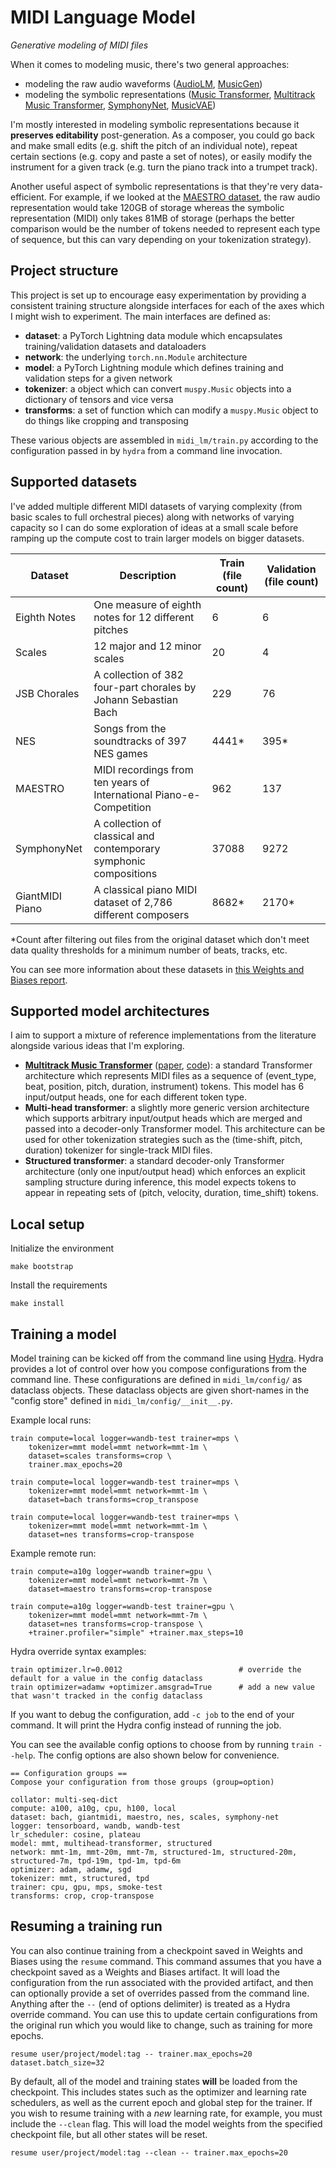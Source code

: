 # MIDI Language Model

*Generative modeling of MIDI files*

When it comes to modeling music, there's two general approaches:

- modeling the raw audio waveforms ([AudioLM][1], [MusicGen][2])
- modeling the symbolic representations ([Music Transformer][3], [Multitrack Music Transformer][4], [SymphonyNet][5],
  [MusicVAE][6])

I'm mostly interested in modeling symbolic representations because it **preserves editability** post-generation. As a
composer, you could go back and make small edits (e.g. shift the pitch of an individual note), repeat certain sections
(e.g. copy and paste a set of notes), or easily modify the instrument for a given track (e.g. turn the piano track into
a trumpet track).

Another useful aspect of symbolic representations is that they're very data-efficient. For example, if we looked at the
[MAESTRO dataset][7], the raw audio representation would take 120GB of storage whereas the symbolic representation
(MIDI) only takes 81MB of storage (perhaps the better comparison would be the number of tokens needed to represent each
type of sequence, but this can vary depending on your tokenization strategy).

[1]: https://arxiv.org/abs/2209.03143
[2]: https://arxiv.org/abs/2306.05284
[3]: https://arxiv.org/abs/1809.04281v2
[4]: https://arxiv.org/abs/2207.06983
[5]: https://arxiv.org/abs/2205.05448
[6]: https://arxiv.org/abs/1803.05428
[7]: https://magenta.tensorflow.org/datasets/maestro

## Project structure

This project is set up to encourage easy experimentation by providing a consistent training structure alongside
interfaces for each of the axes which I might wish to experiment. The main interfaces are defined as:

- **dataset**: a PyTorch Lightning data module which encapsulates training/validation datasets and dataloaders
- **network**: the underlying `torch.nn.Module` architecture
- **model**: a PyTorch Lightning module which defines training and validation steps for a given network
- **tokenizer**: a object which can convert `muspy.Music` objects into a dictionary of tensors and vice versa
- **transforms**: a set of function which can modify a `muspy.Music` object to do things like cropping and transposing

These various objects are assembled in `midi_lm/train.py` according to the configuration passed in by `hydra` from a
command line invocation.

## Supported datasets

I've added multiple different MIDI datasets of varying complexity (from basic scales to full orchestral pieces) along
with networks of varying capacity so I can do some exploration of ideas at a small scale before ramping up the compute
cost to train larger models on bigger datasets.

| Dataset         | Description                                                         | Train (file count) | Validation (file count) |
|-----------------|---------------------------------------------------------------------|--------------------|-------------------------|
| Eighth Notes    | One measure of eighth notes for 12 different pitches                | 6                  | 6                       |
| Scales          | 12 major and 12 minor scales                                        | 20                 | 4                       |
| JSB Chorales    | A collection of 382 four-part chorales by Johann Sebastian Bach     | 229                | 76                      |
| NES             | Songs from the soundtracks of 397 NES games                         | 4441*              | 395*                    |
| MAESTRO         | MIDI recordings from ten years of International Piano-e-Competition | 962                | 137                     |
| SymphonyNet     | A collection of classical and contemporary symphonic compositions   | 37088              | 9272                    |
| GiantMIDI Piano | A classical piano MIDI dataset of 2,786 different composers         | 8682*              | 2170*                   |


*Count after filtering out files from the original dataset which don't meet data quality thresholds for a minimum number
of beats, tracks, etc.

You can see more information about these datasets in [this Weights and Biases
report](https://api.wandb.ai/links/jeremytjordan/jtwn1s8s).

## Supported model architectures

I aim to support a mixture of reference implementations from the literature alongside various ideas that I'm exploring.

- [**Multitrack Music Transformer**](https://salu133445.github.io/mmt/) ([paper][mmt1], [code][mmt2]): a standard
  Transformer architecture which represents MIDI files as a sequence of (event_type, beat, position, pitch, duration,
  instrument) tokens. This model has 6 input/output heads, one for each different token type.
- **Multi-head transformer**: a slightly more generic version architecture which supports arbitrary input/output heads
  which are merged and passed into a decoder-only Transformer model. This architecture can be used for other
  tokenization strategies such as the (time-shift, pitch, duration) tokenizer for single-track MIDI files.
- **Structured transformer**: a standard decoder-only Transformer architecture (only one input/output head) which
  enforces an explicit sampling structure during inference, this model expects tokens to appear in repeating sets of
  (pitch, velocity, duration, time_shift) tokens.

[mmt1]: https://arxiv.org/abs/2207.06983
[mmt2]: https://github.com/salu133445/mmt

## Local setup

Initialize the environment
```
make bootstrap
```

Install the requirements
```
make install
```

## Training a model

Model training can be kicked off from the command line using [Hydra](https://hydra.cc/). Hydra provides a lot of control
over how you compose configurations from the command line. These configurations are defined in `midi_lm/config/` as
dataclass objects. These dataclass objects are given short-names in the "config store" defined in
`midi_lm/config/__init__.py`.

Example local runs:
```
train compute=local logger=wandb-test trainer=mps \
    tokenizer=mmt model=mmt network=mmt-1m \
    dataset=scales transforms=crop \
    trainer.max_epochs=20
```
```
train compute=local logger=wandb-test trainer=mps \
    tokenizer=mmt model=mmt network=mmt-1m \
    dataset=bach transforms=crop_transpose
```
```
train compute=local logger=wandb-test trainer=mps \
    tokenizer=mmt model=mmt network=mmt-1m \
    dataset=nes transforms=crop-transpose
```

Example remote run:
```
train compute=a10g logger=wandb trainer=gpu \
    tokenizer=mmt model=mmt network=mmt-7m \
    dataset=maestro transforms=crop-transpose
```
```
train compute=a10g logger=wandb-test trainer=gpu \
    tokenizer=mmt model=mmt network=mmt-7m \
    dataset=nes transforms=crop-transpose \
    +trainer.profiler="simple" +trainer.max_steps=10
```

Hydra override syntax examples:
```
train optimizer.lr=0.0012                          # override the default for a value in the config dataclass
train optimizer=adamw +optimizer.amsgrad=True      # add a new value that wasn't tracked in the config dataclass
```

If you want to debug the configuration, add `-c job` to the end of your command. It will print the Hydra config instead
of running the job.

You can see the available config options to choose from by running `train --help`. The config options are also shown
below for convenience.

```
== Configuration groups ==
Compose your configuration from those groups (group=option)

collator: multi-seq-dict
compute: a100, a10g, cpu, h100, local
dataset: bach, giantmidi, maestro, nes, scales, symphony-net
logger: tensorboard, wandb, wandb-test
lr_scheduler: cosine, plateau
model: mmt, multihead-transformer, structured
network: mmt-1m, mmt-20m, mmt-7m, structured-1m, structured-20m, structured-7m, tpd-19m, tpd-1m, tpd-6m
optimizer: adam, adamw, sgd
tokenizer: mmt, structured, tpd
trainer: cpu, gpu, mps, smoke-test
transforms: crop, crop-transpose
```

## Resuming a training run

You can also continue training from a checkpoint saved in Weights and Biases using the `resume` command.
This command assumes that you have a checkpoint saved as a Weights and Biases artifact. It will load the
configuration from the run associated with the provided artifact, and then can optionally provide a set of
overrides passed from the command line. Anything after the `--` (end of options delimiter) is treated as a
Hydra override command. You can use this to update certain configurations from the original run which you
would like to change, such as training for more epochs.

```
resume user/project/model:tag -- trainer.max_epochs=20 dataset.batch_size=32
```

By default, all of the model and training states **will** be loaded from the checkpoint. This includes states
such as the optimizer and learning rate schedulers, as well as the current epoch and global step for the
trainer. If you wish to resume training with a _new_ learning rate, for example, you must include the `--clean`
flag. This will load the model weights from the specified checkpoint file, but all other states will be reset.

```
resume user/project/model:tag --clean -- trainer.max_epochs=20
```
